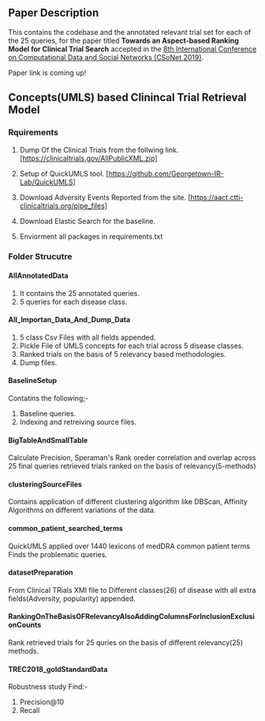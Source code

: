 ## Paper Description
This contains the codebase and the annotated relevant trial set for each of the 25 queries, for the paper titled **Towards an Aspect-based Ranking Model for Clinical Trial Search** accepted in the [8th International Conference on Computational Data and Social Networks (CSoNet 2019)](http://optnetsci.cise.ufl.edu/CSoNet/). 

Paper link is coming up!

## Concepts(UMLS) based Clinincal Trial Retrieval Model

### Rquirements
1. Dump Of the Clinical Trials from the follwing link.
[https://clinicaltrials.gov/AllPublicXML.zip]

2. Setup of QuickUMLS tool.
[https://github.com/Georgetown-IR-Lab/QuickUMLS]

3. Download Adversity Events Reported from the site.
[https://aact.ctti-clinicaltrials.org/pipe_files]

4. Download Elastic Search for the baseline.

4. Enviorment all packages in requirements.txt


### Folder Strucutre

#### AllAnnotatedData
1. It contains the 25 annotated queries.
2. 5 queries for each disease class.

#### All_Importan_Data_And_Dump_Data
1. 5 class Csv Files with all fields appended.
2. Pickle File of UMLS concepts for each trial across 5 disease classes.
3. Ranked trials on the basis of 5 relevancy based methodologies.
4. Dump files.

#### BaselineSetup
Contatins the following;-
1. Baseline queries.
2. Indexing and retreiving source files.

#### BigTableAndSmallTable
Calculate Precision, Speraman's Rank oreder correlation and overlap across 25 final queries retrieved trials ranked on the basis of relevancy(5-methods) 

#### clusteringSourceFiles
Contains application of different clustering algorithm like DBScan, Affinity Algorithms on different variations of the data.

#### common_patient_searched_terms
QuickUMLS applied over 1440 lexicons of medDRA common patient terms
Finds the problematic queries.

#### datasetPreparation
From Clinical TRials XMl file to Different classes(26) of disease with all extra fields(Adversity, popularity) appended.

#### RankingOnTheBasisOFRelevancyAlsoAddingColumnsForInclusionExclusionCounts
Rank retrieved trials for 25 quries on the basis of different relevancy(25) methods.

#### TREC2018_goldStandardData
Robustness study
Find:-
1. Precision@10
2. Recall
